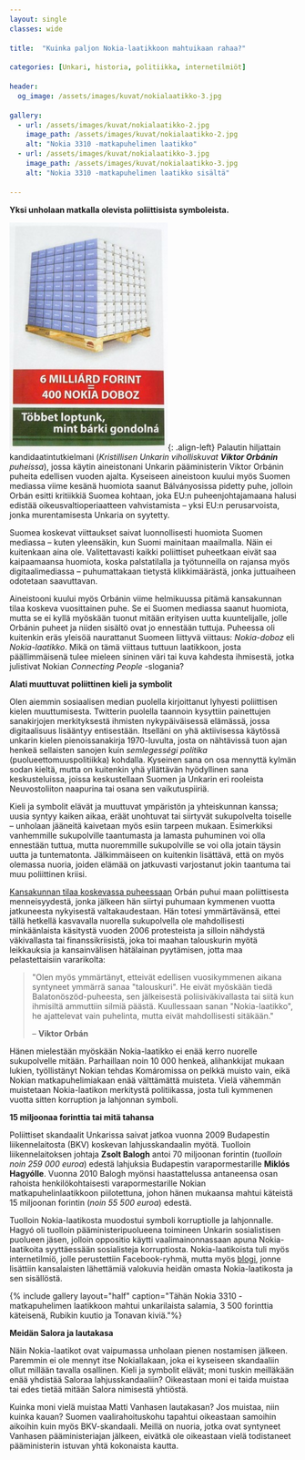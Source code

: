 ```yaml
---
layout: single
classes: wide

title:  "Kuinka paljon Nokia-laatikkoon mahtuikaan rahaa?"

categories: [Unkari, historia, politiikka, internetilmiöt]

header:
  og_image: /assets/images/kuvat/nokialaatikko-3.jpg

gallery:
  - url: /assets/images/kuvat/nokialaatikko-2.jpg
    image_path: /assets/images/kuvat/nokialaatikko-2.jpg
    alt: "Nokia 3310 -matkapuhelimen laatikko"
  - url: /assets/images/kuvat/nokialaatikko-3.jpg
    image_path: /assets/images/kuvat/nokialaatikko-3.jpg
    alt: "Nokia 3310 -matkapuhelimen laatikko sisältä"

---
```


**Yksi unholaan matkalla olevista poliittisista symboleista.**

![Nokia-laatikoita](/assets/images/kuvat/nokialaatikko-1.jpg){: .align-left}
Palautin hiljattain kandidaatintutkielmani (*Kristillisen Unkarin viholliskuvat* ***Viktor Orbánin*** *puheissa*), jossa käytin aineistonani Unkarin pääministerin Viktor Orbánin puheita edellisen vuoden ajalta. Kyseiseen aineistoon kuului myös Suomen mediassa viime kesänä huomiota saanut Bálványosissa pidetty puhe, jolloin Orbán esitti kritiikkiä Suomea kohtaan, joka EU:n puheenjohtajamaana halusi edistää oikeusvaltioperiaatteen vahvistamista – yksi EU:n perusarvoista, jonka murentamisesta Unkaria on syytetty.

Suomea koskevat viittaukset saivat luonnollisesti huomiota Suomen mediassa – kuten yleensäkin, kun Suomi mainitaan maailmalla. Näin ei kuitenkaan aina ole. Valitettavasti kaikki poliittiset puheetkaan eivät saa kaipaamaansa huomiota, koska palstatilalla ja työtunneilla on rajansa myös digitaalimediassa – puhumattakaan tietystä klikkimäärästä, jonka juttuaiheen odotetaan saavuttavan.

Aineistooni kuului myös Orbánin viime helmikuussa pitämä kansakunnan tilaa koskeva vuosittainen puhe. Se ei Suomen mediassa saanut huomiota, mutta se ei kyllä myöskään tuonut mitään erityisen uutta kuuntelijalle, jolle Orbánin puheet ja niiden sisältö ovat jo ennestään tuttuja. Puheessa oli kuitenkin eräs yleisöä naurattanut Suomeen liittyvä viittaus: *Nokia-doboz* eli *Nokia-laatikko*. Mikä on tämä viittaus tuttuun laatikkoon, josta päällimmäisenä tulee mieleen sininen väri tai kuva kahdesta ihmisestä, jotka julistivat Nokian *Connecting People* -slogania?

**Alati muuttuvat poliittinen kieli ja symbolit**

Olen aiemmin sosiaalisen median puolella kirjoittanut lyhyesti poliittisen kielen muuttumisesta. Twitterin puolella taannoin kysyttiin painettujen sanakirjojen merkityksestä ihmisten nykypäiväisessä elämässä, jossa digitaalisuus lisääntyy entisestään. Itselläni on yhä aktiivisessa käytössä unkarin kielen pienoissanakirja 1970-luvulta, josta on nähtävissä tuon ajan henkeä sellaisten sanojen kuin *semlegességi politika* (puolueettomuuspolitiikka) kohdalla. Kyseinen sana on osa mennyttä kylmän sodan kieltä, mutta on kuitenkin yhä yllättävän hyödyllinen sana keskusteluissa, joissa keskustellaan Suomen ja Unkarin eri rooleista Neuvostoliiton naapurina tai osana sen vaikutuspiiriä.

Kieli ja symbolit elävät ja muuttuvat ympäristön ja yhteiskunnan kanssa; uusia syntyy kaiken aikaa, eräät unohtuvat tai siirtyvät sukupolvelta toiselle – unholaan jääneitä kaivetaan myös esiin tarpeen mukaan. Esimerkiksi vanhemmille sukupolville taantumasta ja lamasta puhuminen voi olla ennestään tuttua, mutta nuoremmille sukupolville se voi olla jotain täysin uutta ja tuntematonta. Jälkimmäiseen on kuitenkin lisättävä, että on myös olemassa nuoria, joiden elämää on jatkuvasti varjostanut jokin taantuma tai muu poliittinen kriisi.

[Kansakunnan tilaa koskevassa puheessaan](https://www.kormany.hu/en/the-prime-minister/the-prime-minister-s-speeches/prime-minister-viktor-orban-s-state-of-the-nation-address-2020) Orbán puhui maan poliittisesta menneisyydestä, jonka jälkeen hän siirtyi puhumaan kymmenen vuotta jatkuneesta nykyisestä valtakaudestaan. Hän totesi ymmärtävänsä, ettei tällä hetkellä kasvavalla nuorella sukupolvella ole mahdollisesti minkäänlaista käsitystä vuoden 2006 protesteista ja silloin nähdystä väkivallasta tai finanssikriisistä, joka toi maahan talouskurin myötä leikkauksia ja kansainvälisen hätälainan pyytämisen, jotta maa pelastettaisiin vararikolta:

>"Olen myös ymmärtänyt, etteivät edellisen vuosikymmenen aikana syntyneet ymmärrä sanaa "talouskuri". He eivät myöskään tiedä Balatonöszöd-puheesta, sen jälkeisestä poliisiväkivallasta tai siitä kun ihmisiltä ammuttiin silmiä päästä. Kuullessaan sanan "Nokia-laatikko", he ajattelevat vain puhelinta, mutta eivät mahdollisesti sitäkään."
>
>– **Viktor Orbán**

Hänen mielestään myöskään Nokia-laatikko ei enää kerro nuorelle sukupolvelle mitään. Parhaillaan noin 10 000 henkeä, alihankkijat mukaan lukien, työllistänyt Nokian tehdas Komáromissa on pelkkä muisto vain, eikä Nokian matkapuhelimiakaan enää välttämättä muisteta. Vielä vähemmän muistetaan Nokia-laatikon merkitystä politiikassa, josta tuli kymmenen vuotta sitten korruption ja lahjonnan symboli.

**15 miljoonaa forinttia tai mitä tahansa**

Poliittiset skandaalit Unkarissa saivat jatkoa vuonna 2009 Budapestin liikennelaitosta (BKV) koskevan lahjusskandaalin myötä. Tuolloin liikennelaitoksen johtaja **Zsolt Balogh** antoi 70 miljoonan forintin (*tuolloin noin 259 000 euroa*) edestä lahjuksia Budapestin varapormestarille **Miklós Hagyólle**. Vuonna 2010 Balogh myönsi haastattelussa antaneensa osan rahoista henkilökohtaisesti varapormestarille Nokian matkapuhelinlaatikkoon piilotettuna, johon hänen mukaansa mahtui käteistä 15 miljoonan forintin (*noin 55 500 euroa*) edestä.

Tuolloin Nokia-laatikosta muodostui symboli korruptiolle ja lahjonnalle. Hagyó oli tuolloin pääministeripuolueena toimineen Unkarin sosialistisen puolueen jäsen, jolloin oppositio käytti vaalimainonnassaan apuna Nokia-laatikoita syyttäessään sosialisteja korruptiosta. Nokia-laatikoista tuli myös internetilmiö, jolle perustettiin Facebook-ryhmä, mutta myös [blogi](https://nokiadoboz.blog.hu/), jonne lisättiin kansalaisten lähettämiä valokuvia heidän omasta Nokia-laatikosta ja sen sisällöstä.

{% include gallery layout="half" caption="Tähän Nokia 3310 -matkapuhelimen laatikkoon mahtui unkarilaista salamia, 3 500 forinttia käteisenä, Rubikin kuutio ja Tonavan kiviä."%}

**Meidän Salora ja lautakasa**

Näin Nokia-laatikot ovat vaipumassa unholaan pienen nostamisen jälkeen. Paremmin ei ole mennyt itse Nokiallakaan, joka ei kyseiseen skandaaliin ollut millään tavalla osallinen. Kieli ja symbolit elävät; moni tuskin meilläkään enää yhdistää Saloraa lahjusskandaaliin? Oikeastaan moni ei taida muistaa tai edes tietää mitään Salora nimisestä yhtiöstä.

Kuinka moni vielä muistaa Matti Vanhasen lautakasan? Jos muistaa, niin kuinka kauan? Suomen vaalirahoituskohu tapahtui oikeastaan samoihin aikoihin kuin myös BKV-skandaali. Meillä on nuoria, jotka ovat syntyneet Vanhasen pääministeriajan jälkeen, eivätkä ole oikeastaan vielä todistaneet pääministerin istuvan yhtä kokonaista kautta.
